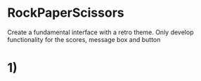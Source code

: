 # RockPaperScissors

<!--
The classical rock paper scissors game we've all played... But, with retro distopian vibes

<!-- DESIGN -->

Create a fundamental interface with a retro theme. Only develop functionality for the scores, message box and button

# 1)

<!--  -->

<!-- // for (let i = 1; i <= 3; i++) {
// if (i == 1) {
// console.log("rock");
// } else if (i === 2) {
// console.log("Paper");
// } else if (i === 3) {
// console.log("Scissors");
// }
// } -->
